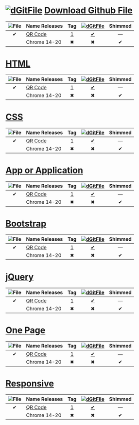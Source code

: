 [![dGitFile][dgf-sv]][dgf] [Download Github File]
=================================
|![File][sv]| Name Releases     | Tag |[![dGitFile][dgf-sv]][dgf]| Shimmed |
|:---------:|-------------------|:---:|:------------------------:|:-------:|
|   ✔      | [QR Code]         | [1] | [✔][8]                   | —       |
|           | Chrome 14-20      | ✖   | ✖                       | ✔      |























[HTML]
======
|![File][sv]| Name Releases     | Tag |[![dGitFile][dgf-sv]][dgf]| Shimmed |
|:---------:|-------------------|:---:|:------------------------:|:-------:|
|   ✔      | [QR Code]         | [1] | [✔][8]                   | —       |
|           | Chrome 14-20      | ✖   | ✖                       | ✔      |
[CSS]
======
|![File][sv]| Name Releases     | Tag |[![dGitFile][dgf-sv]][dgf]| Shimmed |
|:---------:|-------------------|:---:|:------------------------:|:-------:|
|   ✔      | [QR Code]         | [1] | [✔][8]                   | —       |
|           | Chrome 14-20      | ✖   | ✖                       | ✔      |
[App or Application]
==================
|![File][sv]| Name Releases     | Tag |[![dGitFile][dgf-sv]][dgf]| Shimmed |
|:---------:|-------------------|:---:|:------------------------:|:-------:|
|   ✔      | [QR Code]         | [1] | [✔][8]                   | —       |
|           | Chrome 14-20      | ✖   | ✖                       | ✔      |
[Bootstrap]
===========
|![File][sv]| Name Releases     | Tag |[![dGitFile][dgf-sv]][dgf]| Shimmed |
|:---------:|-------------------|:---:|:------------------------:|:-------:|
|   ✔      | [QR Code]         | [1] | [✔][8]                   | —       |
|           | Chrome 14-20      | ✖   | ✖                       | ✔      |
[jQuery]
========
|![File][sv]| Name Releases     | Tag |[![dGitFile][dgf-sv]][dgf]| Shimmed |
|:---------:|-------------------|:---:|:------------------------:|:-------:|
|   ✔      | [QR Code]         | [1] | [✔][8]                   | —       |
|           | Chrome 14-20      | ✖   | ✖                       | ✔      |
[One Page]
==========
|![File][sv]| Name Releases     | Tag |[![dGitFile][dgf-sv]][dgf]| Shimmed |
|:---------:|-------------------|:---:|:------------------------:|:-------:|
|   ✔      | [QR Code]         | [1] | [✔][8]                   | —       |
|           | Chrome 14-20      | ✖   | ✖                       | ✔      |
[Responsive]
============
|![File][sv]| Name Releases     | Tag |[![dGitFile][dgf-sv]][dgf]| Shimmed |
|:---------:|-------------------|:---:|:------------------------:|:-------:|
|   ✔      | [QR Code]         | [1] | [✔][8]                   | —       |
|           | Chrome 14-20      | ✖   | ✖                       | ✔      |

[dgf]:     https://github.com/samuelbetio/dGitFile#dgitfile-download-github-file
[dgf-sv]:  https://github.com/samuelbetio/dGitFile/blob/v1.0.01-Hawcons/SVG/Filetypes/Blue/Filled/icon-124-document-file-zip.svg
[r-i]:     https://github.com/samuelbetio/dGitFile/releases
[j]:       https://github.com/samuelbetio/dGitFile/blob/v1.0.01-Hawcons/SVG/Filetypes/Blue/Filled/icon-29-file-doc.svg
[htlm-sv]: https://github.com/samuelbetio/dGitFile/blob/v1.0.01-Hawcons/SVG/Filetypes/Blue/Filled/icon-11-file-html.svg
[sv]:      https://github.com/samuelbetio/dGitFile/blob/v1.0.01-Hawcons/SVG/Gestures/Blue/Filled/icon-26-thumb-finger-tap.svg


[HTML]:                  #html
[CSS]:                   #css
[App or Application]:    #app-or-application
[Bootstrap]:             #bootstrap
[jQuery]:                #jquery
[One Page]:              #one-page
[Responsive]:            #responsive

[dGitFile]: https://github.com/topics/dgitfile
[Download Github File]: https://github.com/samuelbetio/dGitFile/blob/master/README.md#dgitfile-download-github-file
[QR Code]: https://github.com/samuelbetio/dGitFile/tree/v7.3.13#qrcodejs
[1]: https://github.com/samuelbetio/dGitFile/releases/tag/v7.3.13
[8]: https://github.com/samuelbetio/dGitFile/archive/v7.3.13.zip

